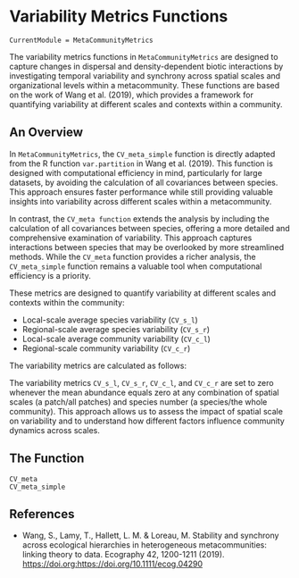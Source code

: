 # Variability Metrics Functions
```@meta
CurrentModule = MetaCommunityMetrics
```

The variability metrics functions in `MetaCommunityMetrics` are designed to capture changes in dispersal and density-dependent biotic interactions by investigating temporal variability and synchrony across spatial scales and organizational levels within a metacommunity. These functions are based on the work of Wang et al. (2019), which provides a framework for quantifying variability at different scales and contexts within a community.

## An Overview
In `MetaCommunityMetrics`, the `CV_meta_simple` function is directly adapted from the R function `var.partition` in Wang et al. (2019). This function is designed with computational efficiency in mind, particularly for large datasets, by avoiding the calculation of all covariances between species. This approach ensures faster performance while still providing valuable insights into variability across different scales within a metacommunity.

In contrast, the `CV_meta function` extends the analysis by including the calculation of all covariances between species, offering a more detailed and comprehensive examination of variability. This approach captures interactions between species that may be overlooked by more streamlined methods. While the `CV_meta` function provides a richer analysis, the `CV_meta_simple` function remains a valuable tool when computational efficiency is a priority.

These metrics are designed to quantify variability at different scales and contexts within the community:
- Local-scale average species variability (`CV_s_l`)
- Regional-scale average species variability (`CV_s_r`)
- Local-scale average community variability (`CV_c_l`)
- Regional-scale community variability (`CV_c_r`)

The variability metrics are calculated as follows:

The variability metrics `CV_s_l`, `CV_s_r`, `CV_c_l`, and `CV_c_r` are set to zero whenever the mean abundance equals zero at any combination of spatial scales (a patch/all patches) and species number (a species/the whole community). This approach allows us to assess the impact of spatial scale on variability and to understand how different factors influence community dynamics across scales.

## The Function
```@docs
CV_meta
CV_meta_simple
```

## References
- Wang, S., Lamy, T., Hallett, L. M. & Loreau, M. Stability and synchrony across ecological hierarchies in heterogeneous metacommunities: linking theory to data. Ecography 42, 1200-1211 (2019). https://doi.org:https://doi.org/10.1111/ecog.04290

